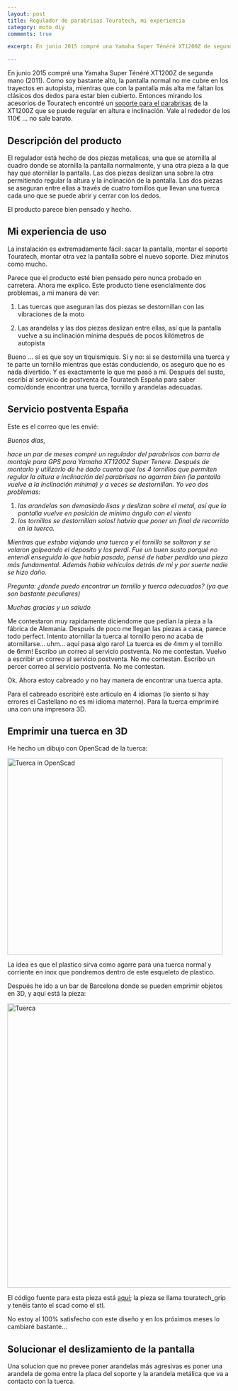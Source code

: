 ```yaml
---
layout: post
title: Regulador de parabrisas Touratech, mi experiencia
category: moto diy
comments: true

excerpt: En junio 2015 compré una Yamaha Super Ténéré XT1200Z de segunda mano (2011). Como soy bastante alto, la pantalla normal no me cubre en los trayectos en autopista, mientras que con la pantalla más alta me faltan los clásicos dos dedos para estar bien cubierto.

---
```


En junio 2015 compré una Yamaha Super Ténéré XT1200Z de segunda mano (2011). Como soy bastante alto, la pantalla normal no me cubre en los trayectos en autopista, mientras que con la pantalla más alta me faltan los clásicos dos dedos para estar bien cubierto.
Entonces mirando los acesorios de Touratech encontré un [soporte para el parabrisas](http://shop.touratech-españa.com/en/carenado-y-parabrisas/2339-regulador-del-parabrisas-con-barra-de-montaje-para-gps-para-yamaha-xt1200z-super-tenere.html#/combinacion-basica) de la XT1200Z que se puede regular en altura e inclinación. Vale al rededor de los 110€ ... no sale barato.


## Descripción del producto

El regulador está hecho de dos piezas metalicas, una que se atornilla al cuadro donde se atornilla la pantalla normalmente, y una otra pieza a la que hay que atornillar la pantalla. Las dos piezas deslizan una sobre la otra permitiendo regular la altura y la inclinación de la pantalla. Las dos piezas se aseguran entre ellas a través de cuatro tornillos que llevan una tuerca cada uno que se puede abrir y cerrar con los dedos.

El producto parece bien pensado y hecho.


## Mi experiencia de uso

La instalación es extremadamente fácil: sacar la pantalla, montar el soporte Touratech, montar otra vez la pantalla sobre el nuevo soporte. Diez minutos como mucho.

Parece que el producto esté bien pensado pero nunca probado en carretera. Ahora me explico.
Este producto tiene esencialmente dos problemas, a mi manera de ver:

1. Las tuercas que aseguran las dos piezas se destornillan con las vibraciones de la moto

2. Las arandelas y las dos piezas deslizan entre ellas, así que la pantalla vuelve a su inclinación mínima después de pocos kilómetros de autopista

Bueno ... sí es que soy un tiquismiquis.
Sí y no: si se destornilla una tuerca y te parte un tornillo mientras que estás conduciendo, os aseguro que no es nada divertido. Y es exactamente lo que me pasó a mi. Después del susto, escribí al servicio de postventa de Touratech España para saber como/donde encontrar una tuerca, tornillo y arandelas adecuadas.


## Servicio postventa España

Este es el correo que les envié:


_Buenos días,_

_hace un par de meses compré un regulador del parabrisas con barra de montaje para GPS para Yamaha XT1200Z Super Tenere. Después de montarlo y utilizarlo de he dado cuenta que los 4 tornillos que permiten regular la altura e inclinación del parabrisas no agarran bien (la pantalla vuelve a la inclinación mínima) y a veces se destornillan. Yo veo dos problemas:_

1. _las arandelas son demasiado lisas y deslizan sobre el metal, así que la pantalla vuelve en posición de mínimo ángulo con el viento_
2. _los tornillos se destornillan solos! habría que poner un final de recorrido en la tuerca._

_Mientras que estaba viajando una tuerca y el tornillo se soltaron y se volaron golpeando el deposito y los perdí. Fue un buen susto porqué no entendí enseguida lo que había pasado, pensé de haber perdido una pieza más fundamental. Además había vehículos detrás de mi y por suerte nadie se hizo daño._

_Pregunta: ¿donde puedo encontrar un tornillo y tuerca adecuados? (ya que son bastante peculiares)_

_Muchas gracias y un saludo_


Me contestaron muy rapidamente diciendome que pedian la pieza a la fábrica de Alemania. Después de poco me llegan las piezas a casa, parece todo perfect. Intento atornillar la tuerca al tornillo pero no acaba de atornillarse... uhm... aquí pasa algo raro!
La tuerca es de 4mm y el tornillo de 6mm!
Escribo un correo al servicio postventa. No me contestan.
Vuelvo a escribir un correo al servicio postventa. No me contestan.
Escribo un percer correo al servicio postventa. No me contestan.

Ok.
Ahora estoy cabreado y no hay manera de encontrar una tuerca apta.

Para el cabreado escribiré este articulo en 4 idiomas (lo siento si hay errores el Castellano no es mi idioma materno).
Para la tuerca emprimiré una con una impresora 3D.


## Emprimir una tuerca en 3D

He hecho un dibujo con OpenScad de la tuerca:

<a data-flickr-embed="true"  href="https://www.flickr.com/photos/davrandom/24447444169/in/dateposted-public/" title="Tuerca in OpenScad"><img src="https://farm2.staticflickr.com/1537/24447444169_f364b3e96e.jpg" width="486" height="442" alt="Tuerca in OpenScad"></a><script async src="//embedr.flickr.com/assets/client-code.js" charset="utf-8"></script>

La idea es que el plastico sirva como agarre para una tuerca normal y corriente en inox que pondremos dentro de este esqueleto de plastico.

Después he ido a un bar de Barcelona donde se pueden emprimir objetos en 3D, y aquí está la pieza:

<a data-flickr-embed="true"  href="https://www.flickr.com/photos/davrandom/24186766294/in/dateposted-public/" title="Tuerca"><img src="https://farm2.staticflickr.com/1568/24186766294_7f3a08ef37_z.jpg" width="536" height="640" alt="Tuerca"></a><script async src="//embedr.flickr.com/assets/client-code.js" charset="utf-8"></script>

El código fuente para esta pieza está [aquí](https://bitbucket.org/davrandom/misc_projects/src/4e7c5a98694037af93aa3a701b41f9e9929f51b1/3D_scad/?at=master); la pieza se llama touratech_grip y tenéis tanto el scad como el stl.


No estoy al 100% satisfecho con este diseño y en los próximos meses lo cambiaré bastante...


## Solucionar el deslizamiento de la pantalla

Una solucíon que no prevee poner arandelas más agresivas es poner una arandela de goma entre la placa del soporte y la arandela metálica que va a contacto con la tuerca. 

